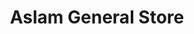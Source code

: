 ---
title: "Aslam General Store"
url: /karachi/aslam-general-store-nishtar-rd-garden-west-area/
shop: general
---